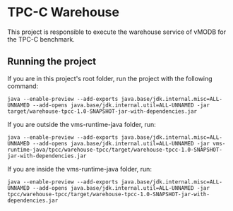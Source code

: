# TPC-C Warehouse

This project is responsible to execute the warehouse service of vMODB for the TPC-C benchmark.

## Running the project

If you are in this project's root folder, run the project with the following command:
```
java --enable-preview --add-exports java.base/jdk.internal.misc=ALL-UNNAMED --add-opens java.base/jdk.internal.util=ALL-UNNAMED -jar target/warehouse-tpcc-1.0-SNAPSHOT-jar-with-dependencies.jar
```

If you are outside the vms-runtime-java folder, run:
```
java --enable-preview --add-exports java.base/jdk.internal.misc=ALL-UNNAMED --add-opens java.base/jdk.internal.util=ALL-UNNAMED -jar vms-runtime-java/tpcc/warehouse-tpcc/target/warehouse-tpcc-1.0-SNAPSHOT-jar-with-dependencies.jar
```

If you are inside the vms-runtime-java folder, run:
```
java --enable-preview --add-exports java.base/jdk.internal.misc=ALL-UNNAMED --add-opens java.base/jdk.internal.util=ALL-UNNAMED -jar tpcc/warehouse-tpcc/target/warehouse-tpcc-1.0-SNAPSHOT-jar-with-dependencies.jar
```
